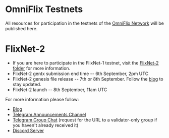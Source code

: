 # OmniFlix Testnets
All resources for participation in the testnets of the [OmniFlix Network](https://OmniFlix.network) will be published here.

# FlixNet-2
- If you are here to participate in the FlixNet-1 testnet, visit the [FlixNet-2 folder](https://github.com/OmniFlix/docs/tree/main/guides/testnets/flixnet-2) for more information.
- FlixNet-2 gentx submission end time -- 6th September, 2pm UTC
- FlixNet-2 genesis file release -- 7th or 8th September. Follow the [blog](https://blog.OmniFlix.network) to stay updated.
- FlixNet-2 launch -- 8th September, 11am UTC

For more information please follow:
- [Blog](https://blog.OmniFlix.network)
- [Telegram Announcements Channel](https://t.me/OmniFlixNetwork)
- [Telegram Group Chat](https://t.me/OmniFlixChat) (request for the URL to a validator-only group if you haven't already received it)
- [Discord Server](https://discord.gg/y27vAh79uU)
